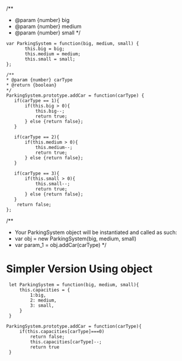 /**
 * @param {number} big
 * @param {number} medium
 * @param {number} small
 */
 ```
var ParkingSystem = function(big, medium, small) {
        this.big = big;
        this.medium = medium;
        this.small = small;  
};

/** 
 * @param {number} carType
 * @return {boolean}
 */
ParkingSystem.prototype.addCar = function(carType) {
    if(carType == 1){
        if(this.big > 0){
            this.big--;
            return true;
        } else {return false};
    }
    
    if(carType == 2){
        if(this.medium > 0){
            this.medium--;
            return true;
        } else {return false};
    }
    
    if(carType == 3){
        if(this.small > 0){
            this.small--;
            return true;
        } else {return false};
    }
     return false;
};
```
/** 
 * Your ParkingSystem object will be instantiated and called as such:
 * var obj = new ParkingSystem(big, medium, small)
 * var param_1 = obj.addCar(carType)
 */

 # Simpler Version Using object
```
 let ParkingSystem = function(big, medium, small){
     this.capacities = {
         1:big,
         2: medium,
         3: small,
     }
 }

ParkingSystem.prototype.addCar = function(carType){
     if(this.capacities[carType]===0)
         return false;
         this.capacities[carType]--;
         return true
 }

 ```
